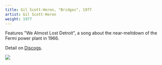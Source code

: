 ```yaml
---
title: Gil Scott-Heron, "Bridges", 1977
artist: Gil Scott-Heron
weight: 1977
---
```

Features "We Almost Lost Detroit", a song about the near-meltdown
of the Fermi power plant in 1966.

Detail on [Discogs](https://www.discogs.com/Gil-Scott-Heron-Brian-Jackson-Bridges/master/7864).

<img src="https://img.discogs.com/Nqkvkw8uqLVQkyF23e6NtYO_LOc=/fit-in/300x300/filters:strip_icc():format(jpeg):mode_rgb():quality(90)/discogs-images/R-430672-1125411431.jpg.jpg">
